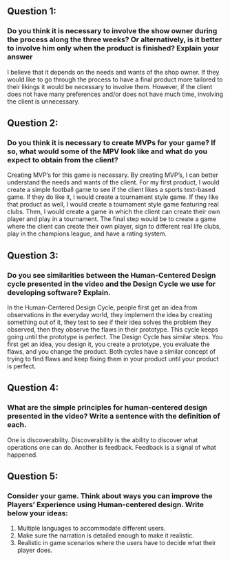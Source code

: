 ## Question 1:
### Do you think it is necessary to involve the show owner during the process along the three weeks? Or alternatively, is it better to involve him only when the product is finished? Explain your answer
I believe that it depends on the needs and wants of the shop owner. If they would like to go through the process to have a final product more tailored to their likings it would be necessary to involve them. However, if the client does not have many preferences and/or does not have much time, involving the client is unnecessary. 
## Question 2:
### Do you think it is necessary to create MVPs for your game? If so, what would some of the MPV look like and what do you expect to obtain from the client?
Creating MVP’s for this game is necessary. By creating MVP’s, I can better understand the needs and wants of the client. For my first product, I would create a simple football game to see if the client likes a sports text-based game. If they do like it, I would create a tournament style game. If they like that product as well, I would create a tournament style game featuring real clubs. Then, I would create a game in which the client can create their own player and play in a tournament. The final step would be to create a game where the client can create their own player, sign to different real life clubs, play in the champions league, and have a rating system.
## Question 3:
### Do you see similarities between the Human-Centered Design cycle presented in the video and the Design Cycle we use for developing software? Explain.
In the Human-Centered Design Cycle, people first get an idea from observations in the everyday world, they implement the idea by creating something out of it, they test to see if their idea solves the problem they observed, then they observe the flaws in their prototype. This cycle keeps going until the prototype is perfect. The Design Cycle has similar steps. You first get an idea, you design it, you create a prototype, you evaluate the flaws, and you change the product. Both cycles have a similar concept of trying to find flaws and keep fixing them in your product until your product is perfect.
## Question 4:
### What are the simple principles for human-centered design presented in the video? Write a sentence with the definition of each.
One is discoverability. Discoverability is the ability to discover what operations one can do. Another is feedback. Feedback is a signal of what happened.
## Question 5:
### Consider your game. Think about ways you can improve the Players’ Experience using Human-centered design. Write below your ideas:
1. Multiple languages to accommodate different users.
2. Make sure the narration is detailed enough to make it realistic.
3. Realistic in game scenarios where the users have to decide what their player does.
